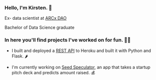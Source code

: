 ### Hello, I'm Kirsten. 👋

Ex- data scientist at [ARCx DAO](https://arcx.money/)

Bachelor of Data Science graduate


### In here you'll find projects I've worked on for fun. 👩‍💻

- I built and deployed a [REST API](https://github.com/kirstentai/flask-heroku-restapi) to Heroku and built it with Python and Flask. 🌶

- I'm currently working on [Seed Speculator](https://github.com/kirstentai/seed-speculator), an app that takes a startup pitch deck and predicts amount raised. 💰
